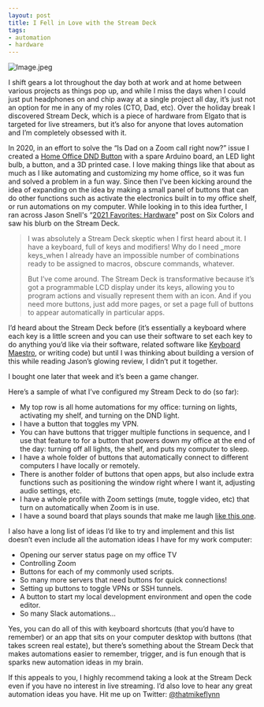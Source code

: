 ```yaml
---
layout: post
title: I Fell in Love with the Stream Deck
tags:
- automation
- hardware
---
```


![Image.jpeg](https://res.craft.do/user/full/9f7e4d41-1749-af9f-fada-e2d1f42a66fa/doc/82348192-03B3-4277-B6A0-ED4B8380670C/5D9F4BB0-2008-4A16-9BA9-751F30A89EE8_2/hViSZiRFxZr8S8QHvxJTCvK4UMWzKylZU7thVRfG9DQz/Image.jpeg)

I shift gears a lot throughout the day both at work and at home between various projects as things pop up, and while I miss the days when I could just put headphones on and chip away at a single project all day, it’s just not an option for me in any of my roles (CTO, Dad, etc). Over the holiday break I discovered Stream Deck, which is a piece of hardware from Elgato that is targeted for live streamers, but it’s also for anyone that loves automation and I’m completely obsessed with it.

In 2020, in an effort to solve the “Is Dad on a Zoom call right now?” issue I created a [Home Office DND Button](https://thatmikeflynn.com/2020/05/18/a-work-from-home-dnd-button/) with a spare Arduino board, an LED light bulb, a button, and a 3D printed case. I love making things like that about as much as I like automating and customizing my home office, so it was fun and solved a problem in a fun way. Since then I've been kicking around the idea of expanding on the idea by making a small panel of buttons that can do other functions such as activate the electronics built in to my office shelf, or run automations on my computer. While looking in to this idea further, I ran across Jason Snell's “[2021 Favorites: Hardware](https://sixcolors.com/post/2021/12/2021-favorites-hardware/)" post on Six Colors and saw his blurb on the Stream Deck.

> I was absolutely a Stream Deck skeptic when I first heard about it. I have a keyboard, full of keys and modifiers! Why do I need _more keys_when I already have an impossible number of combinations ready to be assigned to macros, obscure commands, whatever.
>
> But I’ve come around. The Stream Deck is transformative because it’s got a programmable LCD display under its keys, allowing you to program actions and visually represent them with an icon. And if you need more buttons, just add more pages, or set a page full of buttons to appear automatically in particular apps.

I’d heard about the Stream Deck before (it’s essentially a keyboard where each key is a little screen and you can use their software to set each key to do anything you’d like via their software, related software like [Keyboard Maestro](https://www.keyboardmaestro.com/main/), or writing code) but until I was thinking about building a version of this while reading Jason’s glowing review, I didn’t put it together.

I bought one later that week and it’s been a game changer.

Here’s a sample of what I’ve configured my Stream Deck to do (so far):

- My top row is all home automations for my office: turning on lights, activating my shelf, and turning on the DND light.
- I have a button that toggles my VPN.
- You can have buttons that trigger multiple functions in sequence, and I use that feature to for a button that powers down my office at the end of the day: turning off all lights, the shelf, and puts my computer to sleep.
- I have a whole folder of buttons that automatically connect to different computers I have locally or remotely.
- There is another folder of buttons that open apps, but also include extra functions such as positioning the window right where I want it, adjusting audio settings, etc.
- I have a whole profile with Zoom settings (mute, toggle video, etc) that turn on automatically when Zoom is in use.
- I have a sound board that plays sounds that make me laugh [like this one](https://www.youtube.com/watch?v=27evSVwjzzI).

I also have a long list of ideas I’d like to try and implement and this list doesn’t even include all the automation ideas I have for my work computer:

- Opening our server status page on my office TV
- Controlling Zoom
- Buttons for each of my commonly used scripts.
- So many more servers that need buttons for quick connections!
- Setting up buttons to toggle VPNs or SSH tunnels.
- A button to start my local development environment and open the code editor.
- So many Slack automations…

Yes, you can do all of this with keyboard shortcuts (that you’d have to remember) or an app that sits on your computer desktop with buttons (that takes screen real estate), but there’s something about the Stream Deck that makes automations easier to remember, trigger, and is fun enough that is sparks new automation ideas in my brain.

If this appeals to you, I highly recommend taking a look at the Stream Deck even if you have no interest in live streaming. I’d also love to hear any great automation ideas you have. Hit me up on Twitter: [@thatmikeflynn](https://twitter.com/thatmikeflynn)